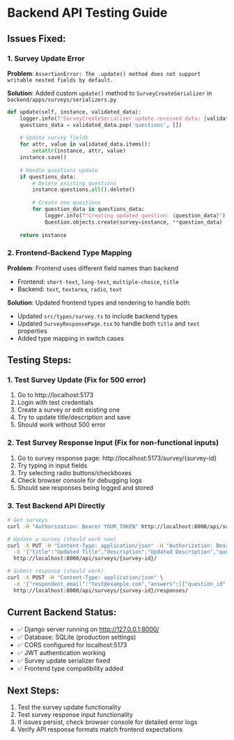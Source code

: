 # Backend API Testing Guide

## Issues Fixed:

### 1. Survey Update Error
**Problem**: `AssertionError: The .update() method does not support writable nested fields by default.`

**Solution**: Added custom `update()` method to `SurveyCreateSerializer` in `backend/apps/surveys/serializers.py`

```python
def update(self, instance, validated_data):
    logger.info(f"SurveyCreateSerializer update received data: {validated_data}")
    questions_data = validated_data.pop('questions', [])
    
    # Update survey fields
    for attr, value in validated_data.items():
        setattr(instance, attr, value)
    instance.save()
    
    # Handle questions update
    if questions_data:
        # Delete existing questions
        instance.questions.all().delete()
        
        # Create new questions
        for question_data in questions_data:
            logger.info(f"Creating updated question: {question_data}")
            Question.objects.create(survey=instance, **question_data)
    
    return instance
```

### 2. Frontend-Backend Type Mapping
**Problem**: Frontend uses different field names than backend
- Frontend: `short-text`, `long-text`, `multiple-choice`, `title`
- Backend: `text`, `textarea`, `radio`, `text`

**Solution**: Updated frontend types and rendering to handle both:
- Updated `src/types/survey.ts` to include backend types
- Updated `SurveyResponsePage.tsx` to handle both `title` and `text` properties
- Added type mapping in switch cases

## Testing Steps:

### 1. Test Survey Update (Fix for 500 error)
1. Go to http://localhost:5173
2. Login with test credentials
3. Create a survey or edit existing one
4. Try to update title/description and save
5. Should work without 500 error

### 2. Test Survey Response Input (Fix for non-functional inputs)
1. Go to survey response page: http://localhost:5173/survey/{survey-id}
2. Try typing in input fields
3. Try selecting radio buttons/checkboxes
4. Check browser console for debugging logs
5. Should see responses being logged and stored

### 3. Test Backend API Directly
```bash
# Get surveys
curl -H "Authorization: Bearer YOUR_TOKEN" http://localhost:8000/api/surveys/

# Update a survey (should work now)
curl -X PUT -H "Content-Type: application/json" -H "Authorization: Bearer YOUR_TOKEN" \
  -d '{"title":"Updated Title","description":"Updated Description","questions":[{"text":"New Question","type":"text","required":true,"order":1}]}' \
  http://localhost:8000/api/surveys/{survey-id}/

# Submit response (should work)
curl -X POST -H "Content-Type: application/json" \
  -d '{"respondent_email":"test@example.com","answers":[{"question_id":"QUESTION_UUID","text_answer":"My answer"}]}' \
  http://localhost:8000/api/surveys/{survey-id}/responses/
```

## Current Backend Status:
- ✅ Django server running on http://127.0.0.1:8000/
- ✅ Database: SQLite (production settings)
- ✅ CORS configured for localhost:5173
- ✅ JWT authentication working
- ✅ Survey update serializer fixed
- ✅ Frontend type compatibility added

## Next Steps:
1. Test the survey update functionality
2. Test survey response input functionality  
3. If issues persist, check browser console for detailed error logs
4. Verify API response formats match frontend expectations
